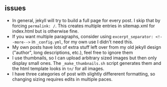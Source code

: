 ## issues
* In general, jekyll will try to build a full page for every post. I skip that by forcing `permalink: /`. This creates multiple entries in sitemap.xml for index.html but is otherwise fine. 
* If you want multiple paragraphs, consider using `excerpt_separator: <!--more-->` in `_config.yml`, for my own use I didn't need this. 
* My own posts have lots of extra stuff left over from my old jekyll design ("author", long descriptions, etc.), feel free to ignore them
* I use thumbnails, so I can upload arbitrary sized images but then only display small ones. The `_make_thumbnails.sh` script generates them and the html template looks in `tn/` for all images. 
* I have three categories of post with slightly differerent formatting, so changing sizing requires edits in multiple paces. 

